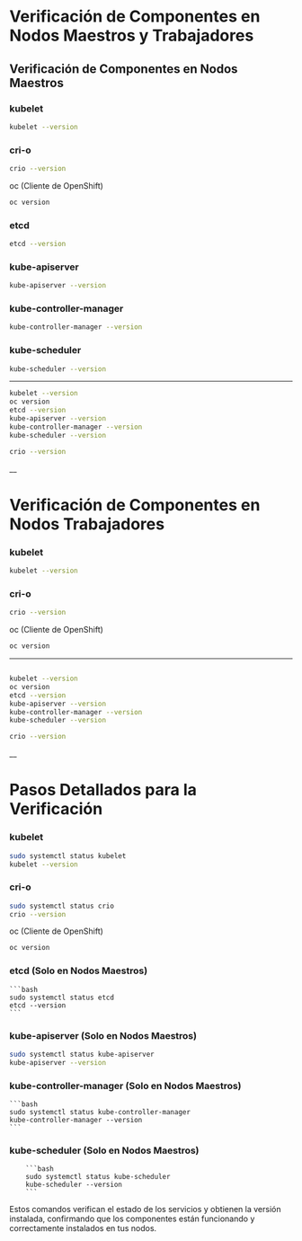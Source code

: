 # Verificación de Componentes en Nodos Maestros y Trabajadores

## Verificación de Componentes en Nodos Maestros

### kubelet

```bash
kubelet --version
```

### cri-o

```bash
crio --version
```

oc (Cliente de OpenShift)

```bash
oc version
```

### etcd

```bash
etcd --version
```

### kube-apiserver

```bash
kube-apiserver --version
```

### kube-controller-manager

```bash
kube-controller-manager --version
```

### kube-scheduler

```bash
kube-scheduler --version
```

___

```bash
kubelet --version
oc version
etcd --version
kube-apiserver --version
kube-controller-manager --version
kube-scheduler --version

crio --version
```
__

# Verificación de Componentes en Nodos Trabajadores

### kubelet

```bash
kubelet --version
```

### cri-o

```bash
crio --version
```

oc (Cliente de OpenShift)

```bash
oc version
```

___

```bash

kubelet --version
oc version
etcd --version
kube-apiserver --version
kube-controller-manager --version
kube-scheduler --version

crio --version
```

__




# Pasos Detallados para la Verificación

### kubelet

```bash
sudo systemctl status kubelet
kubelet --version
```

### cri-o

```bash
sudo systemctl status crio
crio --version
```

oc (Cliente de OpenShift)

```bash
oc version
```

### etcd (Solo en Nodos Maestros)
    
    ```bash
    sudo systemctl status etcd
    etcd --version
    ```


### kube-apiserver (Solo en Nodos Maestros)

```bash
sudo systemctl status kube-apiserver
kube-apiserver --version
```

### kube-controller-manager (Solo en Nodos Maestros)
    
    ```bash
    sudo systemctl status kube-controller-manager
    kube-controller-manager --version
    ```

### kube-scheduler (Solo en Nodos Maestros)
        
        ```bash
        sudo systemctl status kube-scheduler
        kube-scheduler --version
        ```

Estos comandos verifican el estado de los servicios y obtienen la versión instalada, confirmando que los componentes están funcionando y correctamente instalados en tus nodos.


